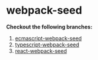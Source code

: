 # webpack-seed

**Checkout the following branches:**

1. [ecmascript-webpack-seed](https://github.com/KamilLelonek/webpack-seed/tree/es)
2. [typescript-webpack-seed](https://github.com/KamilLelonek/webpack-seed/tree/ts)
3. [react-webpack-seed](https://github.com/KamilLelonek/webpack-seed/tree/react)
